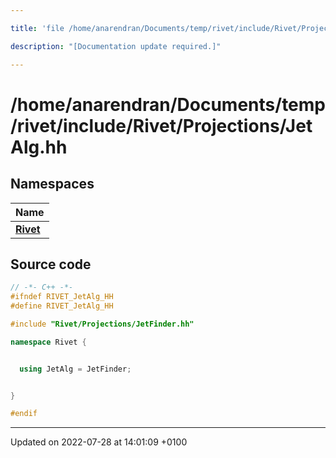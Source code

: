 ```yaml
---

title: 'file /home/anarendran/Documents/temp/rivet/include/Rivet/Projections/JetAlg.hh'

description: "[Documentation update required.]"

---
```


# /home/anarendran/Documents/temp/rivet/include/Rivet/Projections/JetAlg.hh



## Namespaces

| Name           |
| -------------- |
| **[Rivet](http://example.org/namespaces/namespacerivet/)**  |




## Source code

```cpp
// -*- C++ -*-
#ifndef RIVET_JetAlg_HH
#define RIVET_JetAlg_HH

#include "Rivet/Projections/JetFinder.hh"

namespace Rivet {


  using JetAlg = JetFinder;


}

#endif
```


-------------------------------

Updated on 2022-07-28 at 14:01:09 +0100

